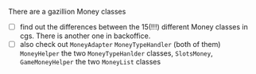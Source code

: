 There are a gazillion Money classes
- [ ] find out the differences between the 15(!!!) different Money classes in cgs. There is another one in backoffice.
- [ ] also check out `MoneyAdapter` `MoneyTypeHandler` (both of them) `MoneyHelper` the two `MoneyTypeHanlder` classes, `SlotsMoney`, `GameMoneyHelper` the two `MoneyList` classes